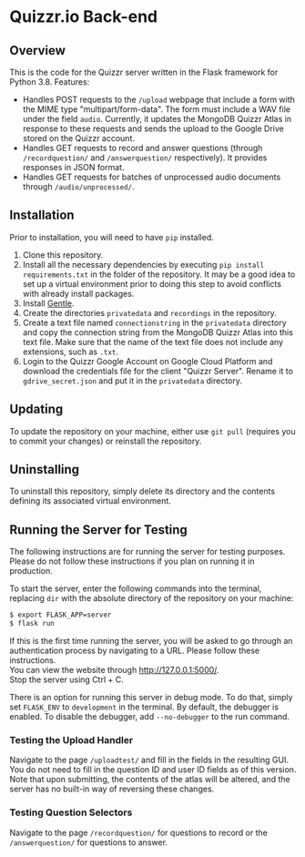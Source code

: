 # Quizzr.io Back-end
## Overview
This is the code for the Quizzr server written in the Flask framework for Python 3.8. Features:
* Handles POST requests to the `/upload` webpage that include a form with the MIME type "multipart/form-data". The 
  form must include a WAV file under the field `audio`. Currently, it updates the MongoDB Quizzr Atlas in response to
  these requests and sends the upload to the Google Drive stored on the  Quizzr account.
* Handles GET requests to record and answer questions (through `/recordquestion/` and `/answerquestion/` respectively).
  It provides responses in JSON format.
* Handles GET requests for batches of unprocessed audio documents through `/audio/unprocessed/`.
## Installation
Prior to installation, you will need to have `pip` installed.
1. Clone this repository.
2. Install all the necessary dependencies by executing `pip install requirements.txt` in the folder of the repository.
   It may be a good idea to set up a virtual environment prior to doing this step to avoid conflicts with already
   install packages.
3. Install [Gentle](https://github.com/lowerquality/gentle).
4. Create the directories `privatedata` and `recordings` in the repository.
5. Create a text file named `connectionstring` in the `privatedata` directory and copy the connection string from the
   MongoDB Quizzr Atlas into this text file. Make sure that the name of the text file does not include any extensions, 
   such as `.txt`.
6. Login to the Quizzr Google Account on Google Cloud Platform and download the credentials file for the client "Quizzr 
   Server". Rename it to `gdrive_secret.json` and put it in the `privatedata` directory.
## Updating
To update the repository on your machine, either use `git pull` (requires you to commit your changes) or reinstall the
repository.
## Uninstalling
To uninstall this repository, simply delete its directory and the contents defining its associated virtual environment.
## Running the Server for Testing
The following instructions are for running the server for testing purposes. Please do not follow these instructions if
you plan on running it in production.

To start the server, enter the following commands into the terminal, replacing `dir` with the absolute directory of the
repository on your machine:
```bash
$ export FLASK_APP=server
$ flask run
```
If this is the first time running the server, you will be asked to go through an authentication process by navigating to
a URL. Please follow these instructions. \
You can view the website through http://127.0.0.1:5000/. \
Stop the server using Ctrl + C.

There is an option for running this server in debug mode. To do that, simply set `FLASK_ENV` to `development` in the
terminal. By default, the debugger is enabled. To disable the debugger, add `--no-debugger` to the run command.
### Testing the Upload Handler
Navigate to the page `/uploadtest/` and fill in the fields in the resulting GUI. You do not need to fill in the question
ID and user ID fields as of this version. Note that upon submitting, the contents of the atlas will be
altered, and the server has no built-in way of reversing these changes.
### Testing Question Selectors
Navigate to the page `/recordquestion/` for questions to record or the `/answerquestion/` for questions to answer.